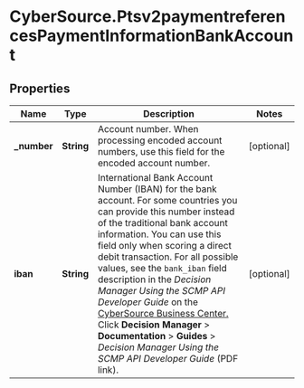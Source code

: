 # CyberSource.Ptsv2paymentreferencesPaymentInformationBankAccount

## Properties
Name | Type | Description | Notes
------------ | ------------- | ------------- | -------------
**_number** | **String** | Account number.  When processing encoded account numbers, use this field for the encoded account number.  | [optional] 
**iban** | **String** | International Bank Account Number (IBAN) for the bank account. For some countries you can provide this number instead of the traditional bank account information. You can use this field only when scoring a direct debit transaction.  For all possible values, see the `bank_iban` field description in the _Decision Manager Using the SCMP API Developer Guide_ on the [CyberSource Business Center.](https://ebc2.cybersource.com/ebc2/) Click **Decision Manager** > **Documentation** > **Guides** > _Decision Manager Using the SCMP API Developer Guide_ (PDF link).  | [optional] 


